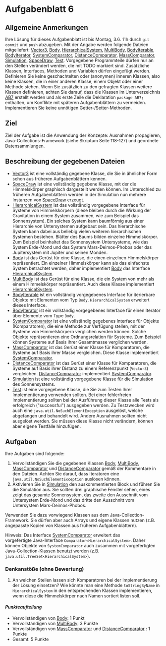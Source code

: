 # Aufgabenblatt 6

## Allgemeine Anmerkungen

Ihre Lösung für dieses Aufgabenblatt ist bis Montag, 3.6. 11h durch `git commit` und `push`
abzugeben. Mit der Angabe werden folgende Dateien mitgeliefert:
[Vector3](../src/AB7/Vector3.java),
[Body](../src/AB7/Body.java),
[HierarchicalSystem](../src/AB7/HierarchicalSystem.java),
[MultiBody](../src/AB7/MultiBody.java),
[BodyIterable](../src/AB7/BodyIterable.java), 
[BodyIterator](../src/AB7/BodyIterator.java),
[SystemComparator](../src/AB7/SystemComparator.java),
[DistanceComparator](../src/AB7/DistanceComparator.java),
[MassComparator](../src/AB7/MassComparator.java),
[Simulation](../src/AB7/Simulation.java),
[SpaceDraw](../src/AB7/SpaceDraw.java),
[Test](../src/AB7/Test.java).
Vorgegebene Programmteile dürfen nur an den Stellen verändert werden, die mit TODO markiert sind.
Zusätzliche Klassen, Interfaces, Methoden und Variablen dürfen eingefügt werden. Definieren Sie 
keine geschachtelten oder (anonymen) inneren Klassen, also keine Klassen, die in einer anderen
Klasse, einem Objekt oder einer Methode stehen. Wenn Sie zusätzlich zu den gefragten
Klassen weitere Klassen definieren, achten Sie darauf, dass die Klassen im
Unterverzeichnis [AB7](../src/AB7) erstellt werden und als erste Zeile die Deklaration
`package AB7;` enthalten, um Konflikte mit späteren Aufgabenblättern zu vermeiden.
Implementieren Sie keine unnötigen Getter-/Setter-Methoden.

## Ziel

Ziel der Aufgabe ist die Anwendung der Konzepte: Ausnahmen propagieren, 
Java-Collections-Framework (siehe Skriptum Seite 118-127) und geordnete Datensammlungen.

## Beschreibung der gegebenen Dateien

- [Vector3](../src/AB7/Vector3.java) ist eine vollständig gegebene Klasse, die Sie in 
  ähnlicher Form schon aus früheren Aufgabenblättern kennen.
- [SpaceDraw](../src/AB7/SpaceDraw.java) ist eine vollständig gegebene Klasse, mit der die
  Himmelskörper graphisch dargestellt werden können. Im Unterschied zu früheren Aufgabenblättern
  werden in der Simulation nun mehrere Instanzen von [SpaceDraw](../src/AB7/SpaceDraw.java) erzeugt.
- [HierarchicalSystem](../src/AB7/HierarchicalSystem.java) ist das vollständig vorgegebene 
  Interface für Systeme von Himmelskörpern (diese bleiben durch die Wirkung der Gravitation 
  in einem System zusammen, wie zum Beispiel das Sonnensystem). Ein solches System kann 
  baumförmig aus einer Hierarchie von Untersystemen aufgebaut sein. Das hierarchische System 
  kann dabei aus beliebig vielen weiteren hierarchischen Systemen bestehen. Blätter des Baums 
  bilden einzelne Himmelskörper. Zum Beispiel beinhaltet das Sonnensystem Untersysteme, wie das 
  System Erde-Mond und das System Mars-Deimos-Phobos oder das Jupitersystem mit Jupiter und 
  seinen Monden.
- [Body](../src/AB7/Body.java) ist das Gerüst für eine Klasse, die einen einzelnen Himmelskörper 
  repräsentiert. Ein einzelner Himmelskörper kann als das einfachste System betrachtet werden,
  daher implementiert [Body](../src/AB7/Body.java) das Interface 
  [HierarchicalSystem](../src/AB7/HierarchicalSystem.java).
- [MultiBody](../src/AB7/MultiBody.java) ist das Gerüst für eine Klasse, die ein System von 
  mehr als einem Himmelskörper repräsentiert. Auch diese Klasse implementiert
  [HierarchicalSystem](../src/AB7/HierarchicalSystem.java).
- [BodyIterable](../src/AB7/BodyIterable.java) ist ein vollständig vorgegebenes Interface für
  iterierbare Objekte mit Elementen vom Typ `Body`. `HierarchicalSystem` erweitert dieses Interface.
- [BodyIterator](../src/AB7/BodyIterator.java) ist ein vollständig vorgegebenes Interface
  für einen Iterator über Elemente vom Type `Body`.
- [SystemComparator](../src/AB7/SystemComparator.java) ist eine vollständig gegebenes Interface für 
  Objekte (Komparatoren), die eine Methode zur Verfügung stellen, mit der Systeme von 
  Himmelskörpern verglichen werden können. Solche Objekte repräsentieren eine Ordnungsrelation 
  für Systeme. Zum Beispiel können Systeme auf Basis ihrer Gesamtmasse verglichen werden.
- [MassComparator](../src/AB7/MassComparator.java) ist das Gerüst einer Klasse für
  Komparatoren, die Systeme auf Basis ihrer Masse vergleichen. Diese Klasse implementiert
  [SystemComparator](../src/AB7/SystemComparator.java).
- [DistanceComparator](../src/AB7/DistanceComparator.java) ist das Gerüst einer Klasse für 
  Komparatoren, die Systeme auf Basis ihrer Distanz zu einem Referenzpunkt (`Vector3`) vergleichen.
  [DistanceComparator](../src/AB7/DistanceComparator.java) implementiert 
  [SystemComparator](../src/AB7/SystemComparator.java).
- [Simulation](../src/AB7/Simulation.java) ist eine vollständig vorgegebene Klasse für die 
  Simulation des Sonnensystems.
- [Test](../src/AB7/Test.java) ist eine vorgegebene Klasse, die Sie zum Testen Ihrer
  Implementierung verwenden sollten. Bei einer fehlerfreien Implementierung sollten bei der 
  Ausführung dieser Klasse alle Tests als erfolgreich ("successful") ausgegeben werden. 
  Zu Testzwecken wird auch eine `java.util.NoSuchElementException` ausgelöst, welche abgefangen und 
  behandelt wird. Andere Ausnahmen sollten nicht ausgelöst werden. Sie müssen diese Klasse nicht 
  verändern, können aber eigene Testfälle hinzufügen.

## Aufgaben
Ihre Aufgaben sind folgende:
1. Vervollständigen Sie die gegebenen Klassen [Body](../src/AB7/Body.java), 
   [MultiBody](../src/AB7/MultiBody.java), [MassComparator](../src/AB7/MassComparator.java) und
   [DistanceComparator](../src/AB7/DistanceComparator.java) gemäß der Kommentare in den Dateien.
   Achten Sie darauf, dass Iteratoren eine `java.util.NoSuchElementException` auslösen können.
2. Aktivieren Sie in [Simulation](../src/AB7/Simulation.java) den auskommentierten Block und führen 
   Sie die Simulation aus. Sie sollten drei graphische Fenster sehen, eines zeigt das gesamte 
   Sonnensystem, das zweite den Ausschnitt vom Untersystem Erde-Mond und das dritte den Ausschnitt 
   vom Untersystem Mars-Deimos-Phobos.

Verwenden Sie dazu vorwiegend Klassen aus dem Java-Collection-Framework. Sie dürfen aber auch Arrays 
und eigene Klassen nutzen (z.B. angepasste Kopien von Klassen aus früheren Aufgabenblättern).

Hinweis: Das Interface [SystemComparator](../src/AB7/SystemComparator.java) erweitert das  
vorgefertigte Java-Interface `Comparator<HierarchicalSystem>`. Daher können Objekte von 
`SystemComparator` auch zusammen mit vorgefertigten Java-Collection-Klassen benutzt werden 
(z.B. `java.util.TreeSet<HierarchicalSystem>`).

### Denkanstöße (ohne Bewertung)
1. An welchen Stellen lassen sich Komparatoren bei der Implementierung der Lösung 
   einsetzen? Wie könnte man eine Methode `toStringByName` in `HierarchicalSystem` in den 
   entsprechenden Klassen implementieren, wenn diese die Himmelskörper nach Namen sortiert listen 
   soll.

#### _Punkteaufteilung_
- Vervollständigen von [Body](../src/AB7/Body.java): 1 Punkt
- Vervollständigen von [MultiBody](../src/AB7/MultiBody.java): 3 Punkte
- Vervollständigen von [MassComparator](../src/AB7/MassComparator.java) und 
  [DistanceComparator](../src/AB7/DistanceComparator.java) : 1 Punkte
- Gesamt: 5 Punkte

